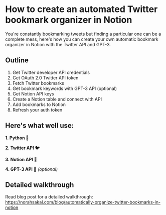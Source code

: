 # How to create an automated Twitter bookmark organizer in Notion

You're constantly bookmarking tweets but finding a particular one can be a complete mess, here's how you can create your own automatic bookmark organizer in Notion with the Twitter API and GPT-3. 

## Outline

1. Get Twitter developer API credentials
2. Get OAuth 2.0 Twitter API token
3. Fetch Twitter bookmarks
4. Get bookmark keywords with GPT-3 API (optional)
5. Get Notion API keys
6. Create a Notion table and connect with API
7. Add bookmarks to Notion
8. Refresh your auth token


## Here's what well use:

**1. Python 🐍**

**2. Twitter API 🐦**

**3. Notion API 📝**

**4. GPT-3 API 🤖** *(optional)*


## Detailed walkthrough
Read blog post for a detailed walkthrough: https://norahsakal.com/blog/automatically-organize-twitter-bookmarks-in-notion
